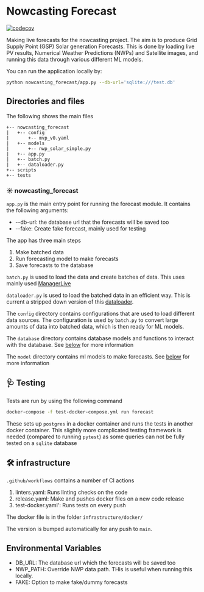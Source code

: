 # Nowcasting Forecast

[![codecov](https://codecov.io/gh/openclimatefix/nowcasting_forecast/branch/main/graph/badge.svg?token=J9281APVDM)](https://codecov.io/gh/openclimatefix/nowcasting_forecast)

Making live forecasts for the nowcasting project.
The aim is to produce Grid Supply Point (GSP) Solar generation Forecasts.
This is done by loading live PV results, Numerical Weather Predictions (NWPs) and Satellite images,
and running this data through various different ML models.

You can run the application locally by:
```bash
python nowcasting_forecast/app.py --db-url='sqlite:///test.db'
```

## Directories and files
The following shows the main files

```
+-- nowcasting_forecast
|   +-- config
|       +-- mvp_v0.yaml
|   +-- models
|       +-- nwp_solar_simple.py
|   +-- app.py
|   +-- batch.py
|   +-- dataloader.py
+-- scripts
+-- tests
```

### ☀️ nowcasting_forecast

`app.py` is the main entry point for running the forecast module. It contains the following arguments:
- --db-url: the database url that the forecasts will be saved too
- --fake: Create fake forecast, mainly used for testing

The app has three main steps
1. Make batched data
2. Run forecasting model to make forecasts
3. Save forecasts to the database

`batch.py` is used to load the data and create batches of data. This uses mainly used [ManagerLive](https://github.com/openclimatefix/nowcasting_dataset/blob/main/nowcasting_dataset/manager/manager_live.py#L29)

`dataloader.py` is used to load the batched data in an efficient way. This is current a stripped down version of this [dataloader](https://github.com/openclimatefix/nowcasting_dataloader).

The `config` directory contains configurations that are used to load different data sources.
The configuration is used by `batch.py` to convert large amounts of data into batched data, which is then ready for ML models.

The `database` directory contains database models and functions to interact with the database. See [below](#data-model) for more information

The `model` directory contains ml models to make forecasts. See [below](#models) for more information

## 🩺 Testing

Tests are run by using the following command
```bash
docker-compose -f test-docker-compose.yml run forecast
```

These sets up `postgres` in a docker container and runs the tests in another docker container.
This slightly more complicated testing framework is needed (compared to running `pytest`)
as some queries can not be fully tested on a `sqlite` database

## 🛠️ infrastructure

`.github/workflows` contains a number of CI actions
1. linters.yaml: Runs linting checks on the code
2. release.yaml: Make and pushes docker files on a new code release
3. test-docker.yaml': Runs tests on every push

The docker file is in the folder `infrastructure/docker/`

The version is bumped automatically for any push to `main`.



## Environmental Variables

- DB_URL: The database url which the forecasts will be saved too
- NWP_PATH: Override NWP data path. THis is useful when running this locally.
- FAKE: Option to make fake/dummy forecasts
